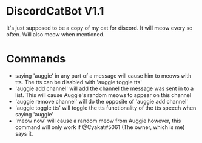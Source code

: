 # DiscordCatBot V1.1
It's just supposed to be a copy of my cat for discord. It will meow every so often. Will also meow when mentioned.
# Commands
* saying 'auggie' in any part of a message will cause him to meows with tts. The tts can be disabled with 'auggie toggle tts'
* 'auggie add channel' will add the channel the message was sent in to a list. This will cause Auggie's random meows to appear on this channel
* 'auggie remove channel' will do the opposite of 'auggie add channel'
* 'auggie toggle tts' will toggle the tts functionality of the tts speech when saying 'auggie'
* 'meow now' will cause a random meow from Auggie however, this command will only work if @Cyakat#5061 (The owner, which is me) says it.
